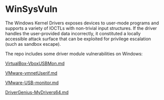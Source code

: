 # WinSysVuln

The Windows Kernel Drivers exposes devices to user-mode programs and supports a variety of IOCTLs with non-trivial input structures. If the driver handles the user-provided data incorrectly, it constituted a locally accessible attack surface that can be exploited for privilege escalation (such as sandbox escape). 

The repo includes some driver module vulnerabilities on Windows:

[VirtualBox-VboxUSBMon.md](VirtualBox-VboxUSBMon.md)

[VMware-vmnetUserif.md](VMware-vmnetUserif.md)

[VMware-USB-monitor.md](VMware-USB-monitor.md)

[DriverGenius-MyDrivers64.md](DriverGenius-MyDrivers64.md)
